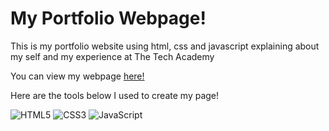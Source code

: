 <h1> My Portfolio Webpage! </h1>

<p>This is my portfolio website using html, css and javascript explaining about my self and my experience at The Tech Academy </p>
<p> You can view my webpage <a href="https://psalazar5.github.io/HTML-CSS-JS-AboutMePage/"> here!</a> </p>

<p> Here are the tools below I used to create my page! </p>

![HTML5](https://img.shields.io/badge/html5-%23E34F26.svg?style=for-the-badge&logo=html5&logoColor=white)  ![CSS3](https://img.shields.io/badge/css3-%231572B6.svg?style=for-the-badge&logo=css3&logoColor=white) ![JavaScript](https://img.shields.io/badge/javascript-%23323330.svg?style=for-the-badge&logo=javascript&logoColor=%23F7DF1E)



